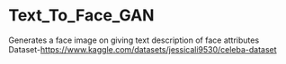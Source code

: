 # Text_To_Face_GAN
Generates a face image on giving text description of face attributes
Dataset-https://www.kaggle.com/datasets/jessicali9530/celeba-dataset
